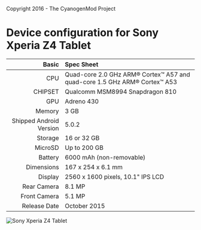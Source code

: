 Copyright 2016 - The CyanogenMod Project

Device configuration for Sony Xperia Z4 Tablet
==============================================

Basic   | Spec Sheet
-------:|:-------------------------
CPU     | Quad-core 2.0 GHz ARM® Cortex™ A57 and quad-core 1.5 GHz ARM® Cortex™ A53
CHIPSET | Qualcomm MSM8994 Snapdragon 810
GPU     | Adreno 430
Memory  | 3 GB
Shipped Android Version | 5.0.2
Storage | 16 or 32 GB
MicroSD | Up to 200 GB
Battery | 6000 mAh (non-removable)
Dimensions | 167 x 254 x 6.1 mm
Display | 2560 x 1600 pixels, 10.1" IPS LCD
Rear Camera  | 8.1 MP
Front Camera | 5.1 MP
Release Date | October 2015

![Sony Xperia Z4 Tablet](http://cdn2.gsmarena.com/vv/pics/sony/sony-xperia-z4-tablet-1.jpg "Sony Xperia Z4 Tablet")
